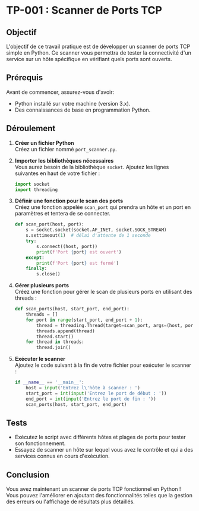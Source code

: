 # TP-001 : Scanner de Ports TCP

## Objectif
L'objectif de ce travail pratique est de développer un scanner de ports TCP simple en Python. Ce scanner vous permettra de tester la connectivité d'un service sur un hôte spécifique en vérifiant quels ports sont ouverts.

## Prérequis
Avant de commencer, assurez-vous d'avoir:
- Python installé sur votre machine (version 3.x).
- Des connaissances de base en programmation Python.

## Déroulement
1. **Créer un fichier Python**  
   Créez un fichier nommé `port_scanner.py`.

2. **Importer les bibliothèques nécessaires**  
   Vous aurez besoin de la bibliothèque `socket`. Ajoutez les lignes suivantes en haut de votre fichier :
   ```python
   import socket
   import threading
   ```

3. **Définir une fonction pour le scan des ports**  
   Créez une fonction appelée `scan_port` qui prendra un hôte et un port en paramètres et tentera de se connecter.
   ```python
   def scan_port(host, port):
       s = socket.socket(socket.AF_INET, socket.SOCK_STREAM)
       s.settimeout(1)  # délai d'attente de 1 seconde
       try:
           s.connect((host, port))
           print(f'Port {port} est ouvert')
       except:
           print(f'Port {port} est fermé')
       finally:
           s.close()
   ```

4. **Gérer plusieurs ports**  
   Créez une fonction pour gérer le scan de plusieurs ports en utilisant des threads :
   ```python
   def scan_ports(host, start_port, end_port):
       threads = []
       for port in range(start_port, end_port + 1):
           thread = threading.Thread(target=scan_port, args=(host, port))
           threads.append(thread)
           thread.start()
       for thread in threads:
           thread.join()
   ```

5. **Exécuter le scanner**  
   Ajoutez le code suivant à la fin de votre fichier pour exécuter le scanner :
   ```python
   if __name__ == '__main__':
       host = input('Entrez l\'hôte à scanner : ')
       start_port = int(input('Entrez le port de début : '))
       end_port = int(input('Entrez le port de fin : '))
       scan_ports(host, start_port, end_port)
   ```

## Tests
- Exécutez le script avec différents hôtes et plages de ports pour tester son fonctionnement.
- Essayez de scanner un hôte sur lequel vous avez le contrôle et qui a des services connus en cours d'exécution.

## Conclusion
Vous avez maintenant un scanner de ports TCP fonctionnel en Python ! Vous pouvez l'améliorer en ajoutant des fonctionnalités telles que la gestion des erreurs ou l'affichage de résultats plus détaillés.